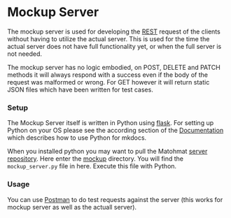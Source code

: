 Mockup Server
=============

The mockup server is used for developing the [REST](/rest_api/) request of the clients without having to utilize the actual server.
This is used for the time the actual server does not have full functionality yet, or when the full server is not needed.

The mockup server has no logic embodied, on POST, DELETE and PATCH methods it will always respond with a success
even if the body of the request was malformed or wrong.
For GET however it will return static JSON files which have been written for test cases.

### Setup

The Mockup Server itself is written in Python using [flask](http://flask.pocoo.org/). For setting up Python on your OS please see the according
section of the [Documentation](/documentation/#installation) which describes how to use Python for mkdocs.

When you installed python you may want to pull the Matohmat [server repository](https://github.com/FSIN-ohm/Matomat-Server).
Here enter the [mockup](https://github.com/FSIN-ohm/Matomat-Server/tree/HEAD/mockup) directory. You will find the `mockup_server.py` file
in here. Execute this file with Python.

### Usage

You can use [Postman](https://www.getpostman.com/) to do test requests against the server (this works for mockup server as well as the actuall
server).
